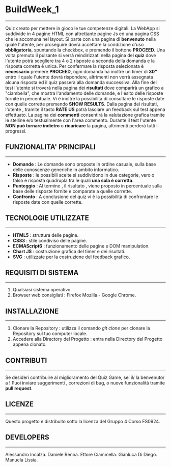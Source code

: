# BuildWeek_1

---

Quiz creato per mettere in gioco le tue competenze digitali.
La WebApp si suddivide in 4 pagine HTML con altrettante pagine Js ed una pagina CSS che le accomuna nel layout.
Si parte con una pagina di **benvenuto** nella quale l'utente, per proseguire dovrà accettare la condizione d'uso **obbligatoria**, spuntando la checkbox, e premendo il bottone **PROCEED**.
Una volta premuto il pulsante si verrà reindirizzati nella pagina del **quiz** dove l'utente potrà scegliere tra 4 o 2 risposte a seconda della domanda e la risposta corretta è unica.
Per confermare la risposta selezionata è **necessario** premere **PROCEED**, ogni domanda ha inoltre un timer di **30"** entro il quale l'utente dovrà rispondere, altrimenti non verrà assegnata alcuna risposta ed il quiz passerà alla domanda successiva.
Alla fine del test l'utente si troverà nella pagina dei **risultati** dove comparirà un grafico a "ciambella", che mostra l'andamento delle domande, e l'esito delle risposte fornite in percentuale.
Vi è inoltre la possibilità di consultare le risposte date con quelle corrette premendo **SHOW RESULTS**.
Dalla pagina dei risultati, l'utente , tramite il tasto **RATE US** potrà lasciare un feedback sul test appena effettuato.
La pagina dei **commenti** consentirà la valutazione grafica tramite le stelline e/o testualmente con l'area commento.
Durante il test l'utente **NON può tornare indietro** o **ricaricare** la pagina, altrimenti perderà tutti i progressi.

## FUNZIONALITA' PRINCIPALI

---

- **Domande** : Le domande sono proposte in ordine casuale, sulla base delle conoscenze generiche in ambito informatico.
- **Risposte** : le possibili scelte si suddividono in due categorie, vero o falso e risposta quadrupla tra le quali **una sola è corretta**.
- **Punteggio** : Al termine , il risultato , viene proposto in percentuale sulla base delle risposte fornite e comparate a quelle corrette.
- **Confronto** : A conclusione del quiz vi è la possibilità di confrontare le risposte date con quelle corrette.

## TECNOLOGIE UTILIZZATE

---

- **HTML5** : struttura delle pagine.
- **CSS3** : stile condiviso delle pagine.
- **ECMAScript6** : funzionamento delle pagine e DOM manipulation.
- **Chart JS** : costruzione grafica del timer e dei risultati.
- **SVG** : utilizzate per la costruzione del feedback grafico.

## REQUISITI DI SISTEMA

---

1. Qualsiasi sistema operativo.
2. Browser web consigliati : Firefox Mozilla - Google Chrome.

## INSTALLAZIONE

---

1. Clonare la Repository : utilizza il comando _git clone_ per clonare la Repository sul tuo computer locale.
2. Accedere alla Directory del Progetto : entra nella Directory del Progetto appena clonato.

## CONTRIBUTI

---

Se desideri contribuire al miglioramento del Quiz Game, sei il/ la benvenuto/ a !
Puoi inviare suggerimenti , correzioni di bug, o nuove funzionalità tramite **pull request**.

## LICENZE

---

Questo progetto è distribuito sotto la licenza del Gruppo 4 Corso FS0924.

## DEVELOPERS

---

Alessandro Incalza.
Daniele Renna.
Ettore Ciammella.
Gianluca Di Diego.
Manuela Lissia.
